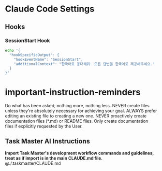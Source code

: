 # Claude Code Settings

## Hooks

### SessionStart Hook
```bash
echo '{
  "hookSpecificOutput": {
    "hookEventName": "SessionStart",
    "additionalContext": "한국어로 응대해줘. 모든 답변을 한국어로 제공해주세요."
  }
}'
```
# important-instruction-reminders
Do what has been asked; nothing more, nothing less.
NEVER create files unless they're absolutely necessary for achieving your goal.
ALWAYS prefer editing an existing file to creating a new one.
NEVER proactively create documentation files (*.md) or README files. Only create documentation files if explicitly requested by the User.

## Task Master AI Instructions
**Import Task Master's development workflow commands and guidelines, treat as if import is in the main CLAUDE.md file.**
@./.taskmaster/CLAUDE.md
